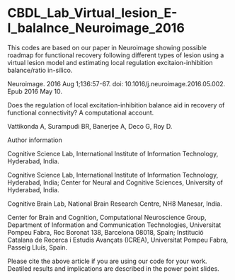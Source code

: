 # CBDL_Lab_Virtual_lesion_E-I_balalnce_Neuroimage_2016

This codes are based on our paper in Neuroimage showing possible roadmap for functional recovery following different types of lesion using a virtual lesion model and estimating local regulation excitaion-inhibition balance/ratio in-silico. 

Neuroimage. 2016 Aug 1;136:57-67. doi: 10.1016/j.neuroimage.2016.05.002. Epub 2016 May 10.

Does the regulation of local excitation-inhibition balance aid in recovery of functional connectivity? A computational account. 

Vattikonda A, Surampudi BR, Banerjee A, Deco G, Roy D.

Author information

Cognitive Science Lab, International Institute of Information Technology, Hyderabad, India.

Cognitive Science Lab, International Institute of Information Technology, Hyderabad, India; Center for Neural and Cognitive Sciences, University of Hyderabad, India.

Cognitive Brain Lab, National Brain Research Centre, NH8 Manesar, India.

Center for Brain and Cognition, Computational Neuroscience Group, Department of Information and Communication Technologies, Universitat Pompeu Fabra, Roc Boronat 138, Barcelona 08018, Spain; Institució Catalana de Recerca i Estudis Avançats (ICREA), Universitat Pompeu Fabra, Passeig Lluís, Spain.

Please cite the above article if you are using our code for your work. Deatiled results and implications 
are described in the power point slides. 
